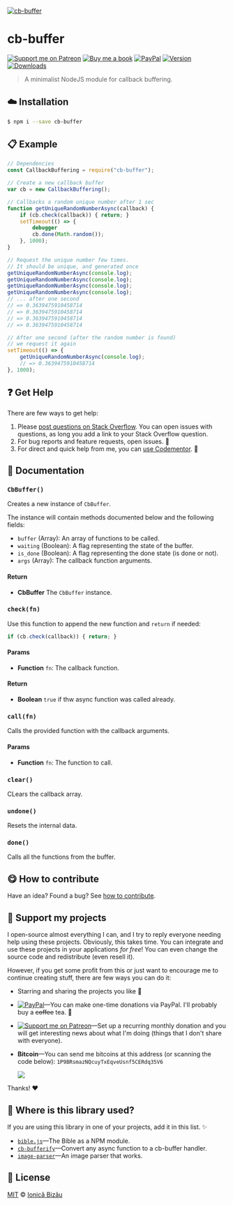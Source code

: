 
[![cb-buffer](http://i.imgur.com/UjN9LfL.png)](#)

# cb-buffer

 [![Support me on Patreon][badge_patreon]][patreon] [![Buy me a book][badge_amazon]][amazon] [![PayPal][badge_paypal_donate]][paypal-donations] [![Version](https://img.shields.io/npm/v/cb-buffer.svg)](https://www.npmjs.com/package/cb-buffer) [![Downloads](https://img.shields.io/npm/dt/cb-buffer.svg)](https://www.npmjs.com/package/cb-buffer)

> A minimalist NodeJS module for callback buffering.

## :cloud: Installation

```sh
$ npm i --save cb-buffer
```


## :clipboard: Example



```js
// Dependencies
const CallbackBuffering = require("cb-buffer");

// Create a new callback buffer
var cb = new CallbackBuffering();

// Callbacks a random unique number after 1 sec
function getUniqueRandomNumberAsync(callback) {
    if (cb.check(callback)) { return; }
    setTimeout(() => {
        debugger
        cb.done(Math.random());
    }, 1000);
}

// Request the unique number few times.
// It should be unique, and generated once
getUniqueRandomNumberAsync(console.log);
getUniqueRandomNumberAsync(console.log);
getUniqueRandomNumberAsync(console.log);
getUniqueRandomNumberAsync(console.log);
// ... after one second
// => 0.3639475910458714
// => 0.3639475910458714
// => 0.3639475910458714
// => 0.3639475910458714

// After one second (after the random number is found)
// we request it again
setTimeout(() => {
    getUniqueRandomNumberAsync(console.log);
    // => 0.3639475910458714
}, 1000);
```

## :question: Get Help

There are few ways to get help:

 1. Please [post questions on Stack Overflow](https://stackoverflow.com/questions/ask). You can open issues with questions, as long you add a link to your Stack Overflow question.
 2. For bug reports and feature requests, open issues. :bug:
 3. For direct and quick help from me, you can [use Codementor](https://www.codementor.io/johnnyb). :rocket:


## :memo: Documentation


### `CbBuffer()`
Creates a new instance of `CbBuffer`.

The instance will contain methods documented below and the following fields:

 - `buffer` (Array): An array of functions to be called.
 - `waiting` (Boolean): A flag representing the state of the buffer.
 - `is_done` (Boolean): A flag representing the done state (is done or not).
 - `args` (Array): The callback function arguments.

#### Return
- **CbBuffer** The `CbBuffer` instance.

### `check(fn)`
Use this function to append the new function and `return` if needed:

```js
if (cb.check(callback)) { return; }
```

#### Params
- **Function** `fn`: The callback function.

#### Return
- **Boolean** `true` if thw async function was called already.

### `call(fn)`
Calls the provided function with the callback arguments.

#### Params
- **Function** `fn`: The function to call.

### `clear()`
CLears the callback array.

### `undone()`
Resets the internal data.

### `done()`
Calls all the functions from the buffer.



## :yum: How to contribute
Have an idea? Found a bug? See [how to contribute][contributing].


## :sparkling_heart: Support my projects

I open-source almost everything I can, and I try to reply everyone needing help using these projects. Obviously,
this takes time. You can integrate and use these projects in your applications *for free*! You can even change the source code and redistribute (even resell it).

However, if you get some profit from this or just want to encourage me to continue creating stuff, there are few ways you can do it:

 - Starring and sharing the projects you like :rocket:
 - [![PayPal][badge_paypal]][paypal-donations]—You can make one-time donations via PayPal. I'll probably buy a ~~coffee~~ tea. :tea:
 - [![Support me on Patreon][badge_patreon]][patreon]—Set up a recurring monthly donation and you will get interesting news about what I'm doing (things that I don't share with everyone).
 - **Bitcoin**—You can send me bitcoins at this address (or scanning the code below): `1P9BRsmazNQcuyTxEqveUsnf5CERdq35V6`

    ![](https://i.imgur.com/z6OQI95.png)

Thanks! :heart:


## :dizzy: Where is this library used?
If you are using this library in one of your projects, add it in this list. :sparkles:


 - [`bible.js`](https://github.com/BibleJS/bible.js)—The Bible as a NPM module.
 - [`cb-bufferify`](https://github.com/IonicaBizau/cb-bufferify#readme)—Convert any async function to a cb-buffer handler.
 - [`image-parser`](https://github.com/IonicaBizau/image-parser#readme)—An image parser that works.

## :scroll: License

[MIT][license] © [Ionică Bizău][website]

[badge_patreon]: http://ionicabizau.github.io/badges/patreon.svg
[badge_amazon]: http://ionicabizau.github.io/badges/amazon.svg
[badge_paypal]: http://ionicabizau.github.io/badges/paypal.svg
[badge_paypal_donate]: http://ionicabizau.github.io/badges/paypal_donate.svg
[patreon]: https://www.patreon.com/ionicabizau
[amazon]: http://amzn.eu/hRo9sIZ
[paypal-donations]: https://www.paypal.com/cgi-bin/webscr?cmd=_s-xclick&hosted_button_id=RVXDDLKKLQRJW
[donate-now]: http://i.imgur.com/6cMbHOC.png

[license]: http://showalicense.com/?fullname=Ionic%C4%83%20Biz%C4%83u%20%3Cbizauionica%40gmail.com%3E%20(https%3A%2F%2Fionicabizau.net)&year=2014#license-mit
[website]: https://ionicabizau.net
[contributing]: /CONTRIBUTING.md
[docs]: /DOCUMENTATION.md

